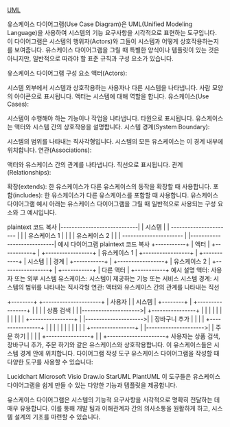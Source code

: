 [UML](https://blog.naver.com/shdyddbs/221883149351)


유스케이스 다이어그램(Use Case Diagram)은 UML(Unified Modeling Language)을 사용하여 시스템의 기능 요구사항을 시각적으로 표현하는 도구입니다. 이 다이어그램은 시스템의 행위자(Actors)와 그들이 시스템과 어떻게 상호작용하는지를 보여줍니다. 유스케이스 다이어그램을 그릴 때 특별한 양식이나 템플릿이 있는 것은 아니지만, 일반적으로 따라야 할 표준 규칙과 구성 요소가 있습니다.

유스케이스 다이어그램 구성 요소
액터(Actors):

시스템 외부에서 시스템과 상호작용하는 사용자나 다른 시스템을 나타냅니다.
사람 모양의 아이콘으로 표시됩니다.
액터는 시스템에 대해 역할을 합니다.
유스케이스(Use Cases):

시스템이 수행해야 하는 기능이나 작업을 나타냅니다.
타원으로 표시됩니다.
유스케이스는 액터와 시스템 간의 상호작용을 설명합니다.
시스템 경계(System Boundary):

시스템의 범위를 나타내는 직사각형입니다.
시스템의 모든 유스케이스는 이 경계 내부에 위치합니다.
연관(Associations):

액터와 유스케이스 간의 관계를 나타냅니다.
직선으로 표시됩니다.
관계(Relationships):

확장(extends): 한 유스케이스가 다른 유스케이스의 동작을 확장할 때 사용합니다.
포함(includes): 한 유스케이스가 다른 유스케이스를 포함할 때 사용합니다.
유스케이스 다이어그램 예시
아래는 유스케이스 다이어그램을 그릴 때 일반적으로 사용되는 구성 요소와 그 예시입니다.

plaintext
코드 복사
|----------------------------|
|           시스템           |
|  ----------------------    |
|  | 유스케이스 1       |    |
|  | 유스케이스 2       |    |
|  ----------------------    |
|----------------------------|
예시 다이어그램
plaintext
코드 복사
+-----------+
|    액터    |
+-----------+
|
+-----------------+
| 유스케이스 1    |
+-----------------+
|
+-----------+
| 시스템     |
| 경계       |
+-----------+
|
+-----------------+
| 유스케이스 2    |
+-----------------+
|
+-----------+
| 다른 액터  |
+-----------+
예시 설명
액터:
사용자 또는 외부 시스템
유스케이스:
시스템이 제공하는 기능 또는 서비스
시스템 경계:
시스템의 범위를 나타내는 직사각형
연관:
액터와 유스케이스 간의 관계를 나타내는 직선

+--------+                  +---------------------+
| 사용자 |                  |        시스템       |
+--------+                  | +----------------+  |
|                      | |  상품 검색     |  |
|--------------------->| +----------------+  |
|                      |        |            |
|                      |        |            |
|                      | +----------------+  |
|--------------------->| |  장바구니 추가 |  |
|                      | +----------------+  |
|                      |        |            |
|                      |        |            |
|                      | +----------------+  |
|--------------------->| |  주문 하기     |  |
|                      | +----------------+  |
|                      +---------------------+
사용자는 상품 검색, 장바구니 추가, 주문 하기와 같은 유스케이스와 상호작용합니다.
이 유스케이스들은 시스템 경계 안에 위치합니다.
다이어그램 작성 도구
유스케이스 다이어그램을 작성할 때 다양한 도구를 사용할 수 있습니다:

Lucidchart
Microsoft Visio
Draw.io
StarUML
PlantUML
이 도구들은 유스케이스 다이어그램을 쉽게 만들 수 있는 다양한 기능과 템플릿을 제공합니다.

유스케이스 다이어그램은 시스템의 기능적 요구사항을 시각적으로 명확히 전달하는 데 매우 유용합니다. 이를 통해 개발 팀과 이해관계자 간의 의사소통을 원활하게 하고, 시스템 설계의 기초를 마련할 수 있습니다.